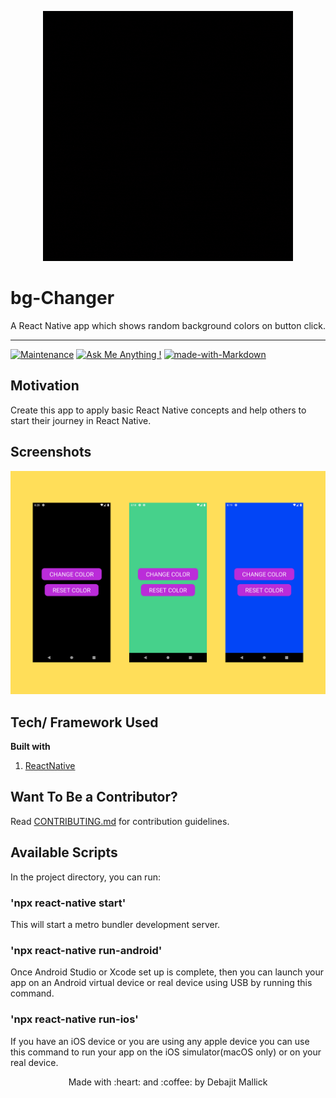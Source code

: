<p align="center">
  <img style="border-width: 0" width="400" height="400" src="./assets/logo.gif" alt="Todo App logo">
</p>

# bg-Changer

A React Native app which shows random background colors on button click.

---

[![Maintenance](https://img.shields.io/badge/Maintained%3F-yes-green.svg)](https://github.com/debajit13/bg-Changer/graphs/commit-activity) [![Ask Me Anything !](https://img.shields.io/badge/Ask%20me-anything-1abc9c.svg)](https://github.com/debajit13/bg-Changer/issues) [![made-with-Markdown](https://img.shields.io/badge/Made%20with-Markdown-1f425f.svg)](http://commonmark.org)

## Motivation

Create this app to apply basic React Native concepts and help others to start their journey in React Native.

## Screenshots

<img src="assets/screenshot.png">

## Tech/ Framework Used

**Built with**

1. [ReactNative](https://reactnative.dev/)

## Want To Be a Contributor?

Read [CONTRIBUTING.md](./CONTRIBUTING.md) for contribution guidelines.

## Available Scripts

In the project directory, you can run:

### 'npx react-native start'

This will start a metro bundler development server.

### 'npx react-native run-android'

Once Android Studio or Xcode set up is complete, then you can launch your app on an Android virtual device or real device using USB by running this command.

### 'npx react-native run-ios'

If you have an iOS device or you are using any apple device you can use this command to run your app on the iOS simulator(macOS only) or on your real device.

<p align="center">Made with :heart: and :coffee: by Debajit Mallick</p>
